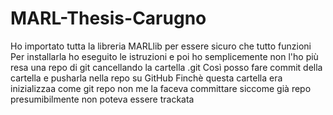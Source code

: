 # MARL-Thesis-Carugno

Ho importato tutta la libreria MARLlib per essere sicuro che tutto funzioni
Per installarla ho eseguito le istruzioni e poi ho semplicemente non l'ho più resa una repo di git cancellando la cartella .git
Così posso fare commit della cartella e pusharla nella repo su GitHub
Finchè questa cartella era inizializzaa come git repo non me la faceva committare siccome già repo presumibilmente non poteva essere trackata
